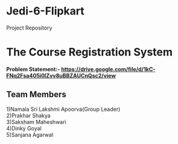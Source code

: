 # Jedi-6-Flipkart
Project Repository

# The Course Registration System

#### Problem Statement:- https://drive.google.com/file/d/1kC-FNq2Fsa405i0lZvv8uBBZAUCnQsc2/view

## Team Members
1)Namala Sri Lakshmi Apoorva(Group Leader)<br>
2)Prakhar Shakya<br>
3)Saksham Maheshwari<br>
4)Dinky Goyal<br>
5)Sanjana Agarwal<br>
